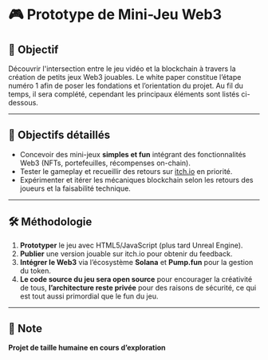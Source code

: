 # 🎮 Prototype de Mini-Jeu Web3

## 🎯 Objectif  
Découvrir l'intersection entre le jeu vidéo et la blockchain à travers la création de petits jeux Web3 jouables.
Le white paper constitue l’étape numéro 1 afin de poser les fondations et l’orientation du projet.
Au fil du temps, il sera complété, cependant les principaux éléments sont listés ci-dessous.

---

## 📌 Objectifs détaillés

- Concevoir des mini-jeux **simples et fun** intégrant des fonctionnalités Web3 (NFTs, portefeuilles, récompenses on-chain).  
- Tester le gameplay et recueillir des retours sur [itch.io](https://itch.io) en priorité.  
- Expérimenter et itérer les mécaniques blockchain selon les retours des joueurs et la faisabilité technique.

---

## 🛠️ Méthodologie

1. **Prototyper** le jeu avec HTML5/JavaScript (plus tard Unreal Engine).  
2. **Publier** une version jouable sur itch.io pour obtenir du feedback.  
3. **Intégrer le Web3** via l’écosystème **Solana** et **Pump.fun** pour la gestion du token.
4. **Le code source du jeu sera open source** pour encourager la créativité de tous, **l’architecture reste privée** pour des raisons de sécurité, ce qui est tout aussi primordial que le fun du jeu.

---

## 💬 Note  
**Projet de taille humaine en cours d’exploration** 
